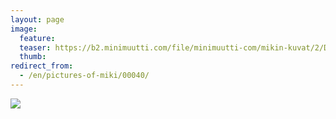 ```yaml
---
layout: page
image:
  feature:
  teaser: https://b2.minimuutti.com/file/minimuutti-com/mikin-kuvat/2/DSC23679-245px.jpg
  thumb:
redirect_from:
  - /en/pictures-of-miki/00040/
---
```


![](https://b2.minimuutti.com/file/minimuutti-com/mikin-kuvat/2/DSC23679-800px.jpg)
